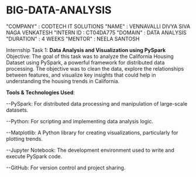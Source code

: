# BIG-DATA-ANALYSIS
"COMPANY"  : CODTECH IT SOLUTIONS
"NAME"     : VENNAVALLI DIVYA SIVA NAGA VENKATESH
"INTERN ID : CT04DA775
"DOMAIN"   : DATA ANALYSIS
"DURATION" : 4 WEEKS
"MENTOR"   : NEELA SANTOSH

Internship Task 1: **Data Analysis and Visualization using PySpark**
Objective: The goal of this task was to analyze the California Housing Dataset using PySpark, a powerful framework for distributed data processing. The objective was to clean the data, explore the relationships between features, and visualize key insights that could help in understanding the housing trends in California.

**Tools & Technologies Used**:

--PySpark: For distributed data processing and manipulation of large-scale datasets.

--Python: For scripting and implementing data analysis logic.

--Matplotlib: A Python library for creating visualizations, particularly for plotting trends.

--Jupyter Notebook: The development environment used to write and execute PySpark code.

--GitHub: For version control and project sharing.

